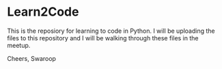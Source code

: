 # Learn2Code
This is the reposiory for learning to code in Python. I will be uploading the files to this repository and I will be walking through these files in the meetup.
  
  Cheers,
  Swaroop
